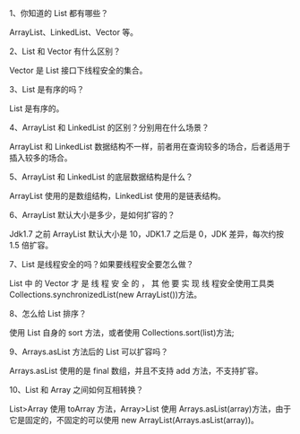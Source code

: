 1、你知道的 List 都有哪些？

ArrayList、LinkedList、Vector 等。

2、List 和 Vector 有什么区别？

Vector 是 List 接口下线程安全的集合。

3、List 是有序的吗？

List 是有序的。

4、ArrayList 和 LinkedList 的区别？分别用在什么场景？

ArrayList 和 LinkedList 数据结构不一样，前者用在查询较多的场合，后者适用于插入较多的场合。

5、ArrayList 和 LinkedList 的底层数据结构是什么？

ArrayList 使用的是数组结构，LinkedList 使用的是链表结构。

6、ArrayList 默认大小是多少，是如何扩容的？

Jdk1.7 之前 ArrayList 默认大小是 10，JDK1.7 之后是 0，JDK 差异，每次约按 1.5 倍扩容。

7、List 是线程安全的吗？如果要线程安全要怎么做？

List 中 的 Vector 才 是 线 程 安 全 的 ， 其 他 要 实 现 线 程安全使用工具类 Collections.synchronizedList(new ArrayList())方法。

8、怎么给 List 排序？

使用 List 自身的 sort 方法，或者使用 Collections.sort(list)方法;

9、Arrays.asList 方法后的 List 可以扩容吗？

Arrays.asList 使用的是 final 数组，并且不支持 add 方法，不支持扩容。

10、List 和 Array 之间如何互相转换？

List>Array 使用 toArray 方法，Array>List 使用 Arrays.asList(array)方法，由于它是固定的，不固定的可以使用 new ArrayList(Arrays.asList(array))。
